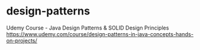 # design-patterns

Udemy Course - Java Design Patterns & SOLID Design Principles
https://www.udemy.com/course/design-patterns-in-java-concepts-hands-on-projects/